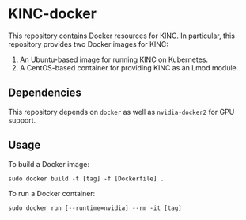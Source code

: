 # KINC-docker

This repository contains Docker resources for KINC. In particular, this repository provides two Docker images for KINC:

1. An Ubuntu-based image for running KINC on Kubernetes.
2. A CentOS-based container for providing KINC as an Lmod module.

## Dependencies

This repository depends on `docker` as well as `nvidia-docker2` for GPU support.

## Usage

To build a Docker image:
```
sudo docker build -t [tag] -f [Dockerfile] .
```

To run a Docker container:
```
sudo docker run [--runtime=nvidia] --rm -it [tag]
```

